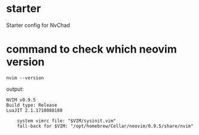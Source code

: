 # starter
Starter config for NvChad

# command to check which neovim version
`nvim --version`

output:
```
NVIM v0.9.5
Build type: Release
LuaJIT 2.1.1710088188

    system vimrc file: "$VIM/sysinit.vim"
    fall-back for $VIM: "/opt/homebrew/Cellar/neovim/0.9.5/share/nvim"
```